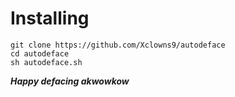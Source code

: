 # Installing
```
git clone https://github.com/Xclowns9/autodeface
cd autodeface
sh autodeface.sh
```
***Happy defacing akwowkow***
